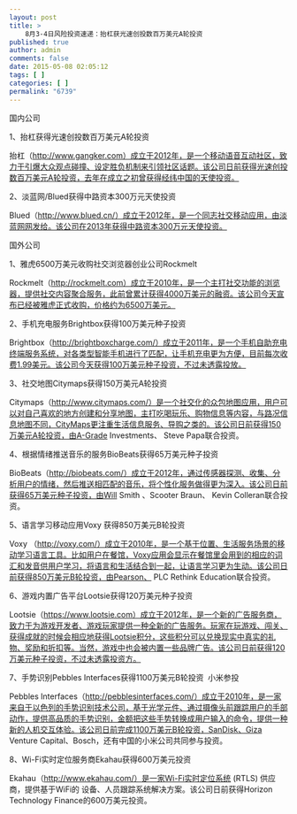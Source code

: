 ```yaml
---
layout: post
title: >
    8月3-4日风险投资速递：抬杠获光速创投数百万美元A轮投资
published: true
author: admin
comments: false
date: 2015-05-08 02:05:12
tags: [ ]
categories: [ ]
permalink: "6739"
---
```



国内公司

1、抬杠获得光速创投数百万美元A轮投资

抬杠（http://www.gangker.com）成立于2012年，是一个移动语音互动社区，致力于引爆大众观点碰撞、设定胜负机制来引领社区话题。该公司日前获得光速创投数百万美元A轮投资，去年在成立之初曾获得经纬中国的天使投资。

2、淡蓝网/Blued获得中路资本300万元天使投资

Blued（http://www.blued.cn/）成立于2012年，是一个同志社交移动应用，由淡蓝网网发给。该公司在2013年获得中路资本300万元天使投资。

国外公司

1、雅虎6500万美元收购社交浏览器创业公司Rockmelt

Rockmelt（http://rockmelt.com）成立于2010年，是一个主打社交功能的浏览器，提供社交内容聚合服务，此前曾累计获得4000万美元的融资。该公司今天宣布已经被雅虎正式收购，价格约为6500万美元。

2、手机充电服务Brightbox获得100万美元种子投资

Brightbox（http://brightboxcharge.com/）成立于2011年，是一个手机自助充电终端服务系统，对各类型智能手机进行了匹配，让手机充电更为方便，目前每次收费1.99美元。该公司今天获得100万美元种子投资，不过未透露投放。

3、社交地图Citymaps获得150万美元A轮投资

Citymaps（http://www.citymaps.com/）是一个社交化的众包地图应用，用户可以对自己喜欢的地方创建和分享地图，主打吃喝玩乐、购物信息等内容，与路况信息地图不同，CityMaps更注重生活信息服务、导购之类的。该公司日前获得150万美元A轮投资，由A-Grade Investments、 Steve Papa联合投资。

4、根据情绪推送音乐的服务BioBeats获得65万美元种子投资

BioBeats（http://biobeats.com/）成立于2012年，通过传感器探测、收集、分析用户的情绪，然后推送相匹配的音乐，将个性化服务做得更为深入。该公司日前获得65万美元种子投资，由Will Smith 、Scooter Braun、 Kevin Colleran联合投资。

5、语言学习移动应用Voxy 获得850万美元B轮投资

Voxy （http://voxy.com/）成立于2010年，是一个基于位置、生活服务场景的移动学习语言工具。比如用户在餐馆，Voxy应用会显示在餐馆里会用到的相应的词汇和发音供用户学习，将语言和生活结合到一起，让语言学习更为生动。该公司日前获得850万美元B轮投资，由Pearson、 PLC Rethink Education联合投资。

6、游戏内置广告平台Lootsie获得120万美元种子投资

Lootsie（https://www.lootsie.com）成立于2012年，是一个新的广告服务商，致力于为游戏开发者、游戏玩家提供一种全新的广告服务。玩家在玩游戏、闯关、获得成就的时候会相应地获得Lootsie积分，这些积分可以兑换现实中真实的礼物、奖励和折扣等。当然，游戏中也会被内置一些品牌广告。该公司日前获得120万美元种子投资，不过未透露投资方。

7、手势识别Pebbles Interfaces获得1100万美元B轮投资  小米参投

Pebbles Interfaces（http://pebblesinterfaces.com/）成立于2010年，是一家来自于以色列的手势识别技术公司，基于光学元件、通过摄像头前跟踪用户的手部动作，提供高品质的手势识别，金额把这些手势转换成用户输入的命令，提供一种新的人机交互体验。该公司日前完成1100万美元B轮投资，SanDisk、Giza Venture Capital、Bosch，还有中国的小米公司共同参与投资。

8、Wi-Fi实时定位服务商Ekahau获得600万美元投资

Ekahau（http://www.ekahau.com/）是一家Wi-Fi实时定位系统 (RTLS) 供应商，提供基于WiFi的 设备、人员跟踪系统解决方案。该公司日前获得Horizon Technology Finance的600万美元投资。